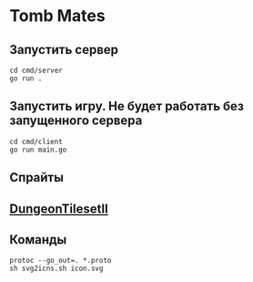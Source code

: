 # Tomb Mates
## Запустить сервер
```
cd cmd/server
go run .
```
## Запустить игру. Не будет работать без запущенного сервера
```
cd cmd/client
go run main.go
```
## Спрайты
[DungeonTilesetII](https://0x72.itch.io/dungeontileset-ii)
---
## Команды
```
protoc --go_out=. *.proto
sh svg2icns.sh icon.svg
```
